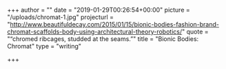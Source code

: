 +++
author = ""
date = "2019-01-29T00:26:54+00:00"
picture = "/uploads/chromat-1.jpg"
projecturl = "http://www.beautifuldecay.com/2015/01/15/bionic-bodies-fashion-brand-chromat-scaffolds-body-using-architectural-theory-robotics/"
quote = "“chromed ribcages, studded at the seams.”"
title = "Bionic Bodies: Chromat"
type = "writing"

+++

